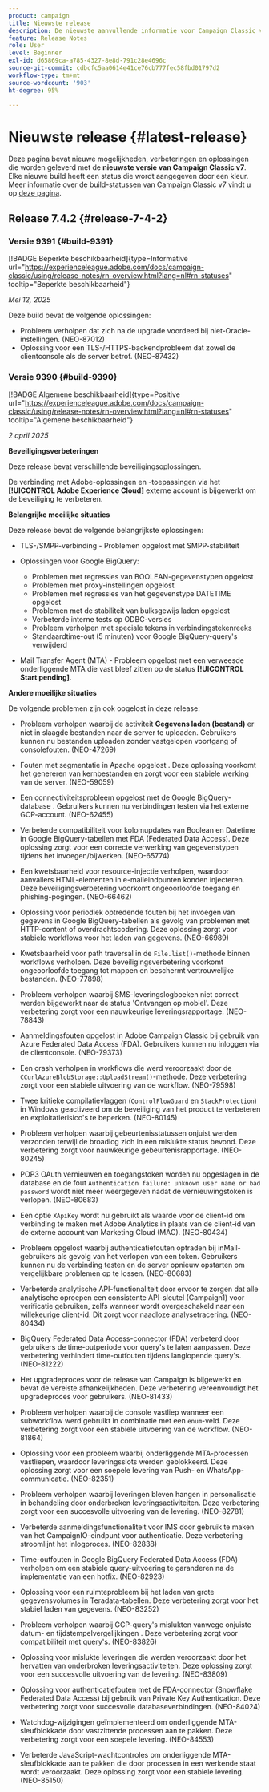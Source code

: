 ```yaml
---
product: campaign
title: Nieuwste release
description: De nieuwste aanvullende informatie voor Campaign Classic v7
feature: Release Notes
role: User
level: Beginner
exl-id: d65869ca-a785-4327-8e8d-791c28e4696c
source-git-commit: cdbcfc5aa0614e41ce76cb777fec58fbd01797d2
workflow-type: tm+mt
source-wordcount: '903'
ht-degree: 95%

---
```


# Nieuwste release {#latest-release}

Deze pagina bevat nieuwe mogelijkheden, verbeteringen en oplossingen die worden geleverd met de **nieuwste versie van Campaign Classic v7**. Elke nieuwe build heeft een status die wordt aangegeven door een kleur. Meer informatie over de build-statussen van Campaign Classic v7 vindt u op [deze pagina](rn-overview.md).

## Release 7.4.2  {#release-7-4-2}

### Versie 9391 {#build-9391}

[!BADGE Beperkte beschikbaarheid]{type=Informative url="https://experienceleague.adobe.com/docs/campaign-classic/using/release-notes/rn-overview.html?lang=nl#rn-statuses" tooltip="Beperkte beschikbaarheid"}

_Mei 12, 2025_

Deze build bevat de volgende oplossingen:

* Probleem verholpen dat zich na de upgrade voordeed bij niet-Oracle-instellingen. (NEO-87012)
* Oplossing voor een TLS-/HTTPS-backendprobleem dat zowel de clientconsole als de server betrof. (NEO-87432)

### Versie 9390 {#build-9390}

[!BADGE Algemene beschikbaarheid]{type=Positive url="https://experienceleague.adobe.com/docs/campaign-classic/using/release-notes/rn-overview.html?lang=nl#rn-statuses" tooltip="Algemene beschikbaarheid"}

_2 april 2025_

<!--
### Compatibility updates {#comp-7-4-2}

This release comes with the following compatibility updates:

* JQuery library update: fixes multiple UI issues (reports, web apps)
* PostgreSQL 15 and 16

-->

**Beveiligingsverbeteringen**

Deze release bevat verschillende beveiligingsoplossingen.

De verbinding met Adobe-oplossingen en -toepassingen via het **[!UICONTROL Adobe Experience Cloud]** externe account is bijgewerkt om de beveiliging te verbeteren.

**Belangrijke moeilijke situaties**

Deze release bevat de volgende belangrijkste oplossingen:

* TLS-/SMPP-verbinding - Problemen opgelost met SMPP-stabiliteit

* Oplossingen voor Google BigQuery:

   * Problemen met regressies van BOOLEAN-gegevenstypen opgelost
   * Problemen met proxy-instellingen opgelost
   * Problemen met regressies van het gegevenstype DATETIME opgelost
   * Problemen met de stabiliteit van bulksgewijs laden opgelost
   * Verbeterde interne tests op ODBC-versies
   * Probleem verholpen met speciale tekens in verbindingstekenreeks
   * Standaardtime-out (5 minuten) voor Google BigQuery-query&#39;s verwijderd

* Mail Transfer Agent (MTA) - Probleem opgelost met een verweesde onderliggende MTA die vast bleef zitten op de status **[!UICONTROL Start pending]**.


**Andere moeilijke situaties**

De volgende problemen zijn ook opgelost in deze release:

* Probleem verholpen waarbij de activiteit **Gegevens laden (bestand)** er niet in slaagde bestanden naar de server te uploaden<!--after an upgrade to version 8.3.8-->. Gebruikers kunnen nu bestanden uploaden zonder vastgelopen voortgang of consolefouten. (NEO-47269)

* Fouten met segmentatie in Apache opgelost <!--following an upgrade to Adobe Campaign Classic 7.2.2 build 9349-->. Deze oplossing voorkomt het genereren van kernbestanden en zorgt voor een stabiele werking van de server. (NEO-59059)

* Een connectiviteitsprobleem opgelost met de Google BigQuery-database <!--after upgrading to version 7.3.3 build 9359-->. Gebruikers kunnen nu verbindingen testen via het externe GCP-account. (NEO-62455)

* Verbeterde compatibiliteit voor kolomupdates van Boolean en Datetime in Google BigQuery-tabellen met FDA (Federated Data Access). Deze oplossing zorgt voor een correcte verwerking van gegevenstypen tijdens het invoegen/bijwerken. (NEO-65774)

* Een kwetsbaarheid voor resource-injectie verholpen, waardoor aanvallers HTML-elementen in e-maileindpunten konden injecteren. Deze beveiligingsverbetering voorkomt ongeoorloofde toegang en phishing-pogingen. (NEO-66462)

* Oplossing voor periodiek optredende fouten bij het invoegen van gegevens in Google BigQuery-tabellen als gevolg van problemen met HTTP-content of overdrachtscodering. Deze oplossing zorgt voor stabiele workflows voor het laden van gegevens. (NEO-66989)

* Kwetsbaarheid voor path traversal in de `File.list()`-methode binnen workflows verholpen. Deze beveiligingsverbetering voorkomt ongeoorloofde toegang tot mappen en beschermt vertrouwelijke bestanden. (NEO-77898)

* Probleem verholpen waarbij SMS-leveringslogboeken niet correct werden bijgewerkt naar de status &#39;Ontvangen op mobiel&#39;. Deze verbetering zorgt voor een nauwkeurige leveringsrapportage. (NEO-78843)

* Aanmeldingsfouten opgelost in Adobe Campaign Classic bij gebruik van Azure Federated Data Access (FDA). Gebruikers kunnen nu inloggen via de clientconsole. (NEO-79373)

* Een crash verholpen in workflows die werd veroorzaakt door de `CCurlAzureBlobStorage::UploadStream()`-methode. Deze verbetering zorgt voor een stabiele uitvoering van de workflow. (NEO-79598)

* Twee kritieke compilatievlaggen (`ControlFlowGuard` en `StackProtection`) in Windows geactiveerd om de beveiliging van het product te verbeteren en exploitatierisico&#39;s te beperken. (NEO-80145)

* Probleem verholpen waarbij gebeurtenisstatussen onjuist werden verzonden terwijl de broadlog zich in een mislukte status bevond. Deze verbetering zorgt voor nauwkeurige gebeurtenisrapportage. (NEO-80245)

* POP3 OAuth vernieuwen en toegangstoken worden nu opgeslagen in de database en de fout `Authentication failure: unknown user name or bad password` wordt niet meer weergegeven nadat de vernieuwingstoken is verlopen. (NEO-80683)

* Een optie `XApiKey` wordt nu gebruikt als waarde voor de client-id om verbinding te maken met Adobe Analytics in plaats van de client-id van de externe account van Marketing Cloud (MAC). (NEO-80434)

* Probleem opgelost waarbij authenticatiefouten optraden bij inMail-gebruikers als gevolg van het verlopen van een token. Gebruikers kunnen nu de verbinding testen en de server opnieuw opstarten om vergelijkbare problemen op te lossen. (NEO-80683)

* Verbeterde analytische API-functionaliteit door ervoor te zorgen dat alle analytische oproepen een consistente API-sleutel (Campaign1) voor verificatie gebruiken, zelfs wanneer wordt overgeschakeld naar een willekeurige client-id. Dit zorgt voor naadloze analysetracering. (NEO-80434)

* BigQuery Federated Data Access-connector (FDA) verbeterd door gebruikers de time-outperiode voor query&#39;s te laten aanpassen. Deze verbetering verhindert time-outfouten tijdens langlopende query&#39;s. (NEO-81222)

* Het upgradeproces voor de release van Campaign <!--7.4.1--> is bijgewerkt en bevat de vereiste afhankelijkheden. Deze verbetering vereenvoudigt het upgradeproces voor gebruikers. (NEO-81433)

* Probleem verholpen waarbij de console vastliep wanneer een subworkflow werd gebruikt in combinatie met een `enum`-veld. Deze verbetering zorgt voor een stabiele uitvoering van de workflow. (NEO-81864)

* Oplossing voor een probleem waarbij onderliggende MTA-processen vastliepen, waardoor leveringsslots werden geblokkeerd. Deze oplossing zorgt voor een soepele levering van Push- en WhatsApp-communicatie. (NEO-82351)

* Probleem verholpen waarbij leveringen bleven hangen in personalisatie in behandeling door onderbroken leveringsactiviteiten. Deze verbetering zorgt voor een succesvolle uitvoering van de levering. (NEO-82781)

* Verbeterde aanmeldingsfunctionaliteit voor IMS door gebruik te maken van het CampaignIO-eindpunt voor authenticatie. Deze verbetering stroomlijnt het inlogproces. (NEO-82838)

* Time-outfouten in Google BigQuery Federated Data Access (FDA) verholpen om een stabiele query-uitvoering te garanderen na de implementatie van een hotfix. (NEO-82923)

* Oplossing voor een ruimteprobleem bij het laden van grote gegevensvolumes in Teradata-tabellen. Deze verbetering zorgt voor het stabiel laden van gegevens. (NEO-83252)

* Probleem verholpen waarbij GCP-query&#39;s mislukten vanwege onjuiste datum- en tijdstempelvergelijkingen <!--after upgrading to version 9383-->. Deze verbetering zorgt voor compatibiliteit met query&#39;s. (NEO-83826)

* Oplossing voor mislukte leveringen die werden veroorzaakt door het hervatten van onderbroken leveringsactiviteiten. Deze oplossing zorgt voor een succesvolle uitvoering van de levering. (NEO-83809)

* Oplossing voor authenticatiefouten met de FDA-connector (Snowflake Federated Data Access) bij gebruik van Private Key Authentication. Deze verbetering zorgt voor succesvolle databaseverbindingen. (NEO-84024)

* Watchdog-wijzigingen geïmplementeerd om onderliggende MTA-sleufblokkade door vastzittende processen aan te pakken. Deze verbetering zorgt voor een soepele levering. (NEO-84553)

* Verbeterde JavaScript-wachtcontroles om onderliggende MTA-sleufblokkade aan te pakken die door processen in een werkende staat wordt veroorzaakt. Deze oplossing zorgt voor een stabiele levering. (NEO-85150)

